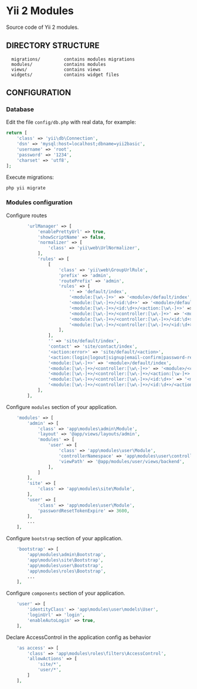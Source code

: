 Yii 2 Modules
============================

Source code of Yii 2 modules.

DIRECTORY STRUCTURE
-------------------

      migrations/         contains modules migrations
      modules/            contains modules
      views/              contains views
      widgets/            contains widget files


CONFIGURATION
-------------

### Database

Edit the file `config/db.php` with real data, for example:

```php
return [
    'class' => 'yii\db\Connection',
    'dsn' => 'mysql:host=localhost;dbname=yii2basic',
    'username' => 'root',
    'password' => '1234',
    'charset' => 'utf8',
];
```

Execute migrations:

~~~
php yii migrate
~~~

### Modules configuration ###

Configure routes

```php
        'urlManager' => [
            'enablePrettyUrl' => true,
            'showScriptName' => false,
            'normalizer' => [
                'class' => 'yii\web\UrlNormalizer',
            ],
            'rules' => [
                [
                    'class' => 'yii\web\GroupUrlRule',
                    'prefix' => 'admin',
                    'routePrefix' => 'admin',
                    'rules' => [
                        '' => 'default/index',
                        '<module:[\w\-]+>' => '<module>/default/index',
                        '<module:[\w\-]+>/<id:\d+>' => '<module>/default/view',
                        '<module:[\w\-]+>/<id:\d+>/<action:[\w\-]+>' => '<module>/default/<action>',
                        '<module:[\w\-]+>/<controller:[\w\-]+>' => '<module>/<controller>/index',
                        '<module:[\w\-]+>/<controller:[\w\-]+>/<id:\d+>' => '<module>/<controller>/view',
                        '<module:[\w\-]+>/<controller:[\w\-]+>/<id:\d+>/<action:[\w\-]+>' => '<module>/<controller>/<action>',
                    ],
                ],
                '' => 'site/default/index',
                'contact' => 'site/contact/index',
                '<action:error>' => 'site/default/<action>',
                '<action:(login|logout|signup|email-confirm|password-reset-request|password-reset)>' => 'user/default/<action>',
                '<module:[\w\-]+>' => '<module>/default/index',
                '<module:[\w\-]+>/<controller:[\w\-]+>' => '<module>/<controller>/index',
                '<module:[\w\-]+>/<controller:[\w\-]+>/<action:[\w-]+>' => '<module>/<controller>/<action>',
                '<module:[\w\-]+>/<controller:[\w\-]+>/<id:\d+>' => '<module>/<controller>/view',
                '<module:[\w\-]+>/<controller:[\w\-]+>/<id:\d+>/<action:[\w\-]+>' => '<module>/<controller>/<action>',
            ],
        ],
```

Configure `modules` section of your application.

```php
    'modules' => [
        'admin' => [
            'class' => 'app\modules\admin\Module',
            'layout' => '@app/views/layouts/admin',
            'modules' => [
                'user' => [
                    'class' => 'app\modules\user\Module',
                    'controllerNamespace' => 'app\modules\user\controllers\backend',
                    'viewPath' => '@app/modules/user/views/backend',
                ],
            ]
        ],
        'site' => [
            'class' => 'app\modules\site\Module',
        ],
        'user' => [
            'class' => 'app\modules\user\Module',
            'passwordResetTokenExpire' => 3600,
        ],
        ...
    ],
```

Configure `bootstrap` section of your application.

```php
    'bootstrap' => [
        'app\modules\admin\Bootstrap',
        'app\modules\site\Bootstrap',
        'app\modules\user\Bootstrap',
        'app\modules\roles\Bootstrap',
        ...
    ],
```

Configure `components` section of your application.

```php
    'user' => [
        'identityClass' => 'app\modules\user\models\User',
        'loginUrl' => 'login',
        'enableAutoLogin' => true,
    ],
```

Declare AccessControl in the application config as behavior

```php
    'as access' => [
        'class' => 'app\modules\roles\filters\AccessControl',
        'allowActions' => [
            'site/*',
            'user/*',
        ]
    ],
```